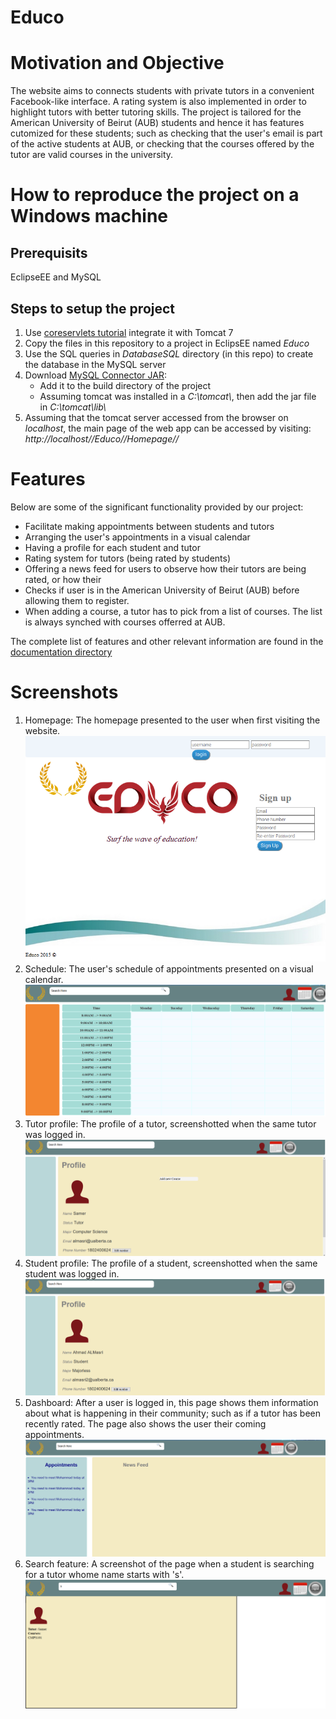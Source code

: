 # Educo

# Motivation and Objective
The website aims to connects students with private tutors in a convenient Facebook-like interface. A rating system is also implemented in order to highlight tutors with better tutoring skills. The project is tailored for the American University of Beirut (AUB) students and hence it has features cutomized for these students; such as checking that the user's email is part of the active students at AUB, or checking that the courses offered by the tutor are valid courses in the university.

# How to reproduce the project on a Windows machine
## Prerequisits
EclipseEE and MySQL
## Steps to setup the project
1. Use [coreservlets tutorial](http://www.coreservlets.com/Apache-Tomcat-Tutorial/tomcat-7-with-eclipse.html) integrate it with Tomcat 7
2. Copy the files in this repository to a project in EclipsEE named _Educo_
3. Use the SQL queries in _DatabaseSQL_ directory (in this repo) to create the database in the MySQL server
4. Download [MySQL Connector JAR](https://dev.mysql.com/downloads/connector/j/5.1.html):
    - Add it to the build directory of the project
    - Assuming tomcat was installed in a _C:\\tomcat\\_, then add the jar file in _C:\\tomcat\\lib\\_
5. Assuming that the tomcat server accessed from the browser on _localhost_, the main page of  the web app can be accessed by visiting: _http://localhost//Educo//Homepage//_

# Features
Below are some of the significant functionality provided by our project:
* Facilitate making appointments between students and tutors
* Arranging the user's appointments in a visual calendar
* Having a profile for each student and tutor
* Rating system for tutors (being rated by students)
* Offering a news feed for users to observe how their tutors are being rated, or how their 
* Checks if user is in the American University of Beirut (AUB) before allowing them to register.
* When adding a course, a tutor has to pick from a list of courses. The list is always synched with courses offerred at AUB.

The complete list of features and other relevant information are found in the [documentation directory](https://github.com/samasri/educo/tree/master/Documentation)

# Screenshots
1. Homepage: The homepage presented to the user when first visiting the website.
![Homepage](https://github.com/samasri/educo/blob/master/Screenshots/1.%20Homepage.PNG)
2. Schedule: The user's schedule of appointments presented on a visual calendar.
![Schedule](https://github.com/samasri/educo/blob/master/Screenshots/2.%20Schedule.PNG)
3. Tutor profile: The profile of a tutor, screenshotted when the same tutor was logged in.
![Tutor profile](https://github.com/samasri/educo/blob/master/Screenshots/3.%20Tutor%20Profile.PNG)
4. Student profile: The profile of a student, screenshotted when the same student was logged in.
![Student profile](https://github.com/samasri/educo/blob/master/Screenshots/4.%20Student%20Profile.PNG)
5. Dashboard: After a user is logged in, this page shows them information about what is happening in their community; such as if a tutor has been recently rated. The page also shows the user their coming appointments.
![Dashboard](https://github.com/samasri/educo/blob/master/Screenshots/5.%20Dashboard.PNG)
6. Search feature: A screenshot of the page when a student is searching for a tutor whome name starts with 's'.
![Search feature](https://github.com/samasri/educo/blob/master/Screenshots/6.%20Search.PNG)

